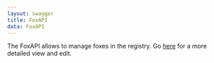 ```yaml
---
layout: swagger
title: FoxAPI
data: FoxAPI
---
```


The FoxAPI allows to manage foxes in the registry. Go [here](http://editor.swagger.io/#/?import=https:%2F%2Fraw.githubusercontent.com%2Fe-gov%2Ffox%2Fmaster%2Ftatic%2F_data%2FFoxAPI.yaml) for a more detailed view and edit.


